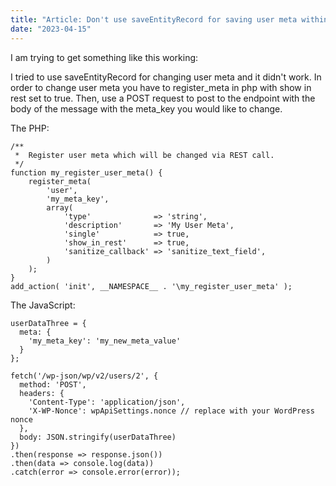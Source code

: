 ```yaml
---
title: "Article: Don't use saveEntityRecord for saving user meta within WordPress Gutenberg"
date: "2023-04-15"
---
```


I am trying to get something like this working:

  
I tried to use saveEntityRecord for changing user meta and it didn't work. In order to change user meta you have to register\_meta in php with show in rest set to true. Then, use a POST request to post to the endpoint with the body of the message with the meta\_key you would like to change.

The PHP:

```
/**
 *  Register user meta which will be changed via REST call.
 */
function my_register_user_meta() {
	register_meta(
		'user',
		'my_meta_key',
		array(
			'type'              => 'string',
			'description'       => 'My User Meta',
			'single'            => true,
			'show_in_rest'      => true,
			'sanitize_callback' => 'sanitize_text_field',
		)
	);
}
add_action( 'init', __NAMESPACE__ . '\my_register_user_meta' );
```

The JavaScript:

```
userDataThree = {
  meta: {
    'my_meta_key': 'my_new_meta_value'
  }
};

fetch('/wp-json/wp/v2/users/2', {
  method: 'POST',
  headers: {
    'Content-Type': 'application/json',
    'X-WP-Nonce': wpApiSettings.nonce // replace with your WordPress nonce
  },
  body: JSON.stringify(userDataThree)
})
.then(response => response.json())
.then(data => console.log(data))
.catch(error => console.error(error));
```

